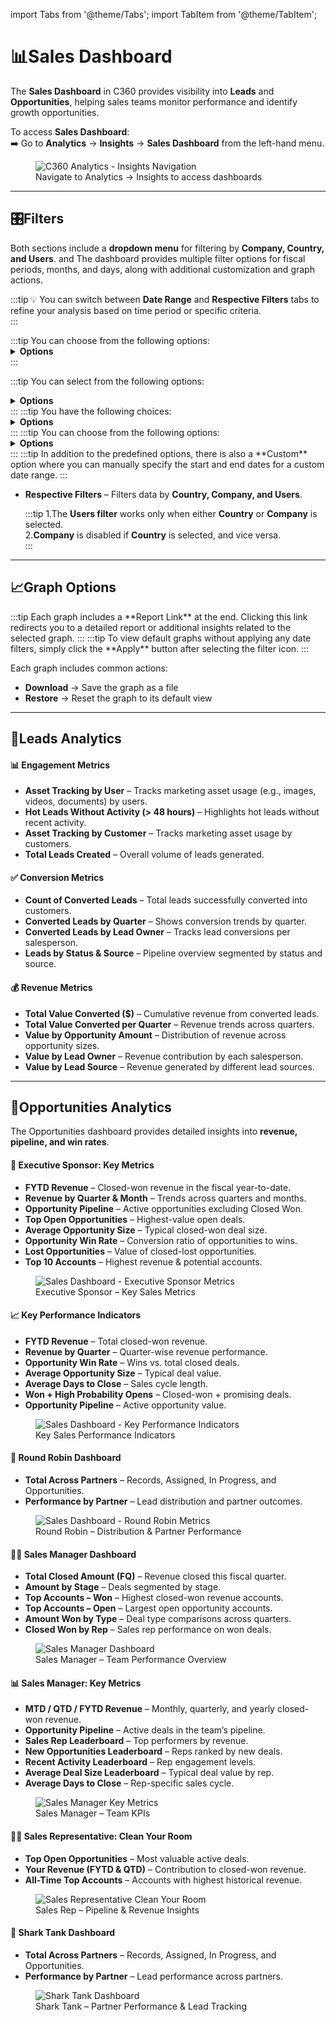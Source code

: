 import Tabs from '@theme/Tabs';
import TabItem from '@theme/TabItem';

# 📊Sales Dashboard

The **Sales Dashboard** in C360 provides visibility into **Leads** and **Opportunities**, helping sales teams monitor performance and identify growth opportunities.  

To access **Sales Dashboard**:  
➡️ Go to **Analytics** → **Insights** → **Sales Dashboard** from the left-hand menu.

<figure>
  <img src="/media/image1d.png" alt="C360 Analytics - Insights Navigation" />
  <figcaption>Navigate to Analytics → Insights to access dashboards</figcaption>
</figure>


---

## 🎛️Filters 


Both sections include a **dropdown menu** for filtering by **Company, Country, and Users**. and The dashboard provides multiple filter options for fiscal periods, months, and days, along with additional customization and graph actions.

:::tip
💡 You can switch between **Date Range** and **Respective Filters** tabs to refine your analysis based on time period or specific criteria.  
:::


<Tabs>
  <TabItem value="date-range" label="Date Range Filter" default>
  <Tabs>
<TabItem value="fiscal-year" label="Fiscal Year">
:::tip
You can choose from the following options:
<details>
<summary><strong>Options</strong></summary>
<p>

- Current FY
- Previous FY
- Next FY
- Current and Previous FY
- Current and Next FY
</p>
</details>
:::

</TabItem>

<TabItem value="fiscal-quarter" label="Fiscal Quarter">

:::tip
You can select from the following options:

<details>
<summary><strong>Options</strong></summary>
<p>
- Current FQ
- Previous FQ
- Next FQ
- Current and Previous FQ
- Current and Previous 2 FQ
- Current and Previous 3 FQ
</p>
</details>
:::
</TabItem>

<TabItem value="calendar-month" label="Calendar Month">
:::tip
You have the following choices:
<details>
<summary><strong>Options</strong></summary>
<p>
- This Month
- Previous Month
- Next Month
- Current and Previous Month
- Current and Next Month
</p>
</details>
:::
</TabItem>

<TabItem value="day" label="Day">
:::tip
You can choose from the following options:
<details>
<summary><strong>Options</strong></summary>
<p>
- Today
- Last 7 days
- Last 15 days
- Last 30 days
- Last 60 days
</p>
</details>
:::
</TabItem>

<TabItem value="custom" label="Custom Date Range">
:::tip
In addition to the predefined options, there is also a **Custom** option where you can manually specify the start and end dates for a custom date range.
:::
</TabItem>
  </Tabs>

  </TabItem>

  <TabItem value="respective-filters" label="Respective Filters">

  - **Respective Filters** – Filters data by **Country, Company, and Users**.  


     :::tip 
      1.The **Users filter** works only when either **Country** or **Company** is selected.  
      2.**Company** is disabled if **Country** is selected, and vice versa.  
     :::
  </TabItem>
</Tabs>

---

## 📈Graph Options

<Tabs>
 <TabItem value="report-link" label="Report Link">
:::tip
Each graph includes a **Report Link** at the end.  
Clicking this link redirects you to a detailed report or additional insights related to the selected graph.
:::
</TabItem>

<TabItem value="default-graphs" label="Default Graphs">
:::tip
To view default graphs without applying any date filters, simply click the **Apply** button after selecting the filter icon.
:::
</TabItem>

<TabItem value="graph-actions" label="Graph Actions">

Each graph includes common actions:

- **Download** → Save the graph as a file
- **Restore** → Reset the graph to its default view

</TabItem>
</Tabs>

---

## 🧲Leads Analytics

<div className="grid grid-cols-2 gap-4">

  <div className="card shadow-md rounded-xl p-4">
    <h4>📊 Engagement Metrics</h4>
    <ul>
      <li><strong>Asset Tracking by User</strong> – Tracks marketing asset usage (e.g., images, videos, documents) by users.</li>
      <li><strong>Hot Leads Without Activity (> 48 hours)</strong> – Highlights hot leads without recent activity.</li>
      <li><strong>Asset Tracking by Customer</strong> – Tracks marketing asset usage by customers.</li>
      <li><strong>Total Leads Created</strong> – Overall volume of leads generated.</li>
    </ul>
  </div>

  <div className="card shadow-md rounded-xl p-4">
    <h4>✅ Conversion Metrics</h4>
    <ul>
      <li><strong>Count of Converted Leads</strong> – Total leads successfully converted into customers.</li>
      <li><strong>Converted Leads by Quarter</strong> – Shows conversion trends by quarter.</li>
      <li><strong>Converted Leads by Lead Owner</strong> – Tracks lead conversions per salesperson.</li>
      <li><strong>Leads by Status & Source</strong> – Pipeline overview segmented by status and source.</li>
    </ul>
  </div>

  <div className="card shadow-md rounded-xl p-4 col-span-2">
    <h4>💰 Revenue Metrics</h4>
    <ul>
      <li><strong>Total Value Converted ($)</strong> – Cumulative revenue from converted leads.</li>
      <li><strong>Total Value Converted per Quarter</strong> – Revenue trends across quarters.</li>
      <li><strong>Value by Opportunity Amount</strong> – Distribution of revenue across opportunity sizes.</li>
      <li><strong>Value by Lead Owner</strong> – Revenue contribution by each salesperson.</li>
      <li><strong>Value by Lead Source</strong> – Revenue generated by different lead sources.</li>
    </ul>
  </div>

</div>



---

## 💼Opportunities Analytics

The Opportunities dashboard provides detailed insights into **revenue, pipeline, and win rates**.

<div className="grid grid-cols-2 gap-4">

  <div className="card shadow-md rounded-xl p-4">
    <h4>🎯 Executive Sponsor: Key Metrics</h4>
    <ul>
      <li><strong>FYTD Revenue</strong> – Closed-won revenue in the fiscal year-to-date.</li>
      <li><strong>Revenue by Quarter & Month</strong> – Trends across quarters and months.</li>
      <li><strong>Opportunity Pipeline</strong> – Active opportunities excluding Closed Won.</li>
      <li><strong>Top Open Opportunities</strong> – Highest-value open deals.</li>
      <li><strong>Average Opportunity Size</strong> – Typical closed-won deal size.</li>
      <li><strong>Opportunity Win Rate</strong> – Conversion ratio of opportunities to wins.</li>
      <li><strong>Lost Opportunities</strong> – Value of closed-lost opportunities.</li>
      <li><strong>Top 10 Accounts</strong> – Highest revenue & potential accounts.</li>
    </ul>
    <figure>
        <img src="/media/image7.png" alt="Sales Dashboard - Executive Sponsor Metrics" />
        <figcaption>Executive Sponsor – Key Sales Metrics</figcaption>
      </figure>
  </div>

  <div className="card shadow-md rounded-xl p-4">
    <h4>📈 Key Performance Indicators</h4>
    <ul>
      <li><strong>FYTD Revenue</strong> – Total closed-won revenue.</li>
      <li><strong>Revenue by Quarter</strong> – Quarter-wise revenue performance.</li>
      <li><strong>Opportunity Win Rate</strong> – Wins vs. total closed deals.</li>
      <li><strong>Average Opportunity Size</strong> – Typical deal value.</li>
      <li><strong>Average Days to Close</strong> – Sales cycle length.</li>
      <li><strong>Won + High Probability Opens</strong> – Closed-won + promising deals.</li>
      <li><strong>Opportunity Pipeline</strong> – Active opportunity value.</li>
    </ul>
    <figure>
        <img src="/media/image8.png" alt="Sales Dashboard - Key Performance Indicators" />
        <figcaption>Key Sales Performance Indicators</figcaption>
      </figure>
  </div>

  <div className="card shadow-md rounded-xl p-4">
    <h4>🔄 Round Robin Dashboard</h4>
    <ul>
      <li><strong>Total Across Partners</strong> – Records, Assigned, In Progress, and Opportunities.</li>
      <li><strong>Performance by Partner</strong> – Lead distribution and partner outcomes.</li>
    </ul>
    <figure>
        <img src="/media/image9.png" alt="Sales Dashboard - Round Robin Metrics" />
        <figcaption>Round Robin – Distribution & Partner Performance</figcaption>
      </figure>
  </div>

  <div className="card shadow-md rounded-xl p-4">
    <h4>👨‍💼 Sales Manager Dashboard</h4>
    <ul>
      <li><strong>Total Closed Amount (FQ)</strong> – Revenue closed this fiscal quarter.</li>
      <li><strong>Amount by Stage</strong> – Deals segmented by stage.</li>
      <li><strong>Top Accounts – Won</strong> – Highest closed-won revenue accounts.</li>
      <li><strong>Top Accounts – Open</strong> – Largest open opportunity accounts.</li>
      <li><strong>Amount Won by Type</strong> – Deal type comparisons across quarters.</li>
      <li><strong>Closed Won by Rep</strong> – Sales rep performance on won deals.</li>
    </ul>
     <figure>
        <img src="/media/image10.png" alt="Sales Manager Dashboard" />
        <figcaption>Sales Manager – Team Performance Overview</figcaption>
      </figure>
  </div>

  <div className="card shadow-md rounded-xl p-4 col-span-2">
    <h4>📊 Sales Manager: Key Metrics</h4>
    <ul>
      <li><strong>MTD / QTD / FYTD Revenue</strong> – Monthly, quarterly, and yearly closed-won revenue.</li>
      <li><strong>Opportunity Pipeline</strong> – Active deals in the team’s pipeline.</li>
      <li><strong>Sales Rep Leaderboard</strong> – Top performers by revenue.</li>
      <li><strong>New Opportunities Leaderboard</strong> – Reps ranked by new deals.</li>
      <li><strong>Recent Activity Leaderboard</strong> – Rep engagement levels.</li>
      <li><strong>Average Deal Size Leaderboard</strong> – Typical deal value by rep.</li>
      <li><strong>Average Days to Close</strong> – Rep-specific sales cycle.</li>
    </ul>
     <figure>
        <img src="/media/image11.png" alt="Sales Manager Key Metrics" />
        <figcaption>Sales Manager – Team KPIs</figcaption>
      </figure>
  </div>

  <div className="card shadow-md rounded-xl p-4">
    <h4>🧑‍💼 Sales Representative: Clean Your Room</h4>
    <ul>
      <li><strong>Top Open Opportunities</strong> – Most valuable active deals.</li>
      <li><strong>Your Revenue (FYTD & QTD)</strong> – Contribution to closed-won revenue.</li>
      <li><strong>All-Time Top Accounts</strong> – Accounts with highest historical revenue.</li>
    </ul>
    <figure>
        <img src="/media/image12.png" alt="Sales Representative Clean Your Room" />
        <figcaption>Sales Rep – Pipeline & Revenue Insights</figcaption>
      </figure>
  </div>

  <div className="card shadow-md rounded-xl p-4">
    <h4>🦈 Shark Tank Dashboard</h4>
    <ul>
      <li><strong>Total Across Partners</strong> – Records, Assigned, In Progress, and Opportunities.</li>
      <li><strong>Performance by Partner</strong> – Lead performance across partners.</li>
    </ul>
     <figure>
        <img src="/media/image13.png" alt="Shark Tank Dashboard" />
        <figcaption>Shark Tank – Partner Performance & Lead Tracking</figcaption>
      </figure>
  </div>

</div>


